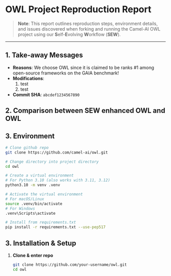 # OWL Project Reproduction Report

> **Note**: This report outlines reproduction steps, environment details, and issues discovered when forking and running the Camel-AI OWL project using our **S**elf-**E**volving **W**orkflow (**SEW**).  

---

## 1. Take-away Messages

- **Reasons**: We choose OWL since it is claimed to be ranks #1 among open-source frameworks on the GAIA benchmark!
- **Modifications**:
  1. test
  2. test 
- **Commit SHA**: `abcdef1234567890`  


## 2. Comparison between SEW enhanced OWL and OWL

## 3. Environment

```bash
# Clone github repo
git clone https://github.com/camel-ai/owl.git

# Change directory into project directory
cd owl

# Create a virtual environment
# For Python 3.10 (also works with 3.11, 3.12)
python3.10 -m venv .venv

# Activate the virtual environment
# For macOS/Linux
source .venv/bin/activate
# For Windows
.venv\Scripts\activate

# Install from requirements.txt
pip install -r requirements.txt --use-pep517
```

## 3. Installation & Setup

1. **Clone & enter repo**  
   ```bash
   git clone https://github.com/your-username/owl.git
   cd owl
